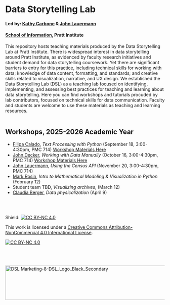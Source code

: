 # Data Storytelling Lab

#### Led by: [Kathy Carbone](https://www.pratt.edu/people/kathy-carbone/) & [John Lauermann](https://www.pratt.edu/people/john-lauermann/)
#### [School of Information](https://www.pratt.edu/information/), Pratt Institute

This repository hosts teaching materials produced by the Data Storytelling Lab at Pratt Institute. There is widespread interest in data storytelling around Pratt Institute, as evidenced by faculty research initiatives and student demand for data storytelling coursework. Yet there are significant barriers to entry for this practice, including technical skills for working with data; knowledge of data content, formatting, and standards; and creative skills related to visualization, narrative, and UX design. We established the Data Storytelling Lab (DSL) as a teaching lab focused on identifying, implementing, and assessing best practices for teaching and learning about data storytelling. Here you can find workshops and tutorials procuded by lab contributors, focused on technical skills for data communication. Faculty and students are welcome to use these materials as teaching and learning resources. 
<br>
<br>
## Workshops, 2025-2026 Academic Year
- [Filipa Calado](https://www.pratt.edu/people/filipa-calado/), _Text Processing with Python_ (September 18, 3:00-4:30pm, PMC 714) [Workshop Materials Here](https://github.com/DataStorytellingLab/processing-text-python)
- [John Decker](https://www.pratt.edu/people/john-decker/), _Working with Data Manually_ (October 16, 3:00-4:30pm, PMC 714) [Workshop Materials Here](https://github.com/DataStorytellingLab/Working_with_Manual_Data)
- [John Lauermann](https://www.pratt.edu/people/john-lauermann/), _Using the Census API_ (November 20, 3:00-4:30pm, PMC 714)
- [Mark Rosin](https://www.pratt.edu/people/mark-rosin/),  _Intro to Mathematical Modeling & Visualization in Python_ (February 12)
- Student team TBD, _Visualizing archives_, (March 12) 
- [Claudia Berger](https://www.pratt.edu/people/claudia-berger/), _Data physicalization_ (April 9)

<br>
<br>


Shield: [![CC BY-NC 4.0][cc-by-nc-shield]][cc-by-nc]

This work is licensed under a
[Creative Commons Attribution-NonCommercial 4.0 International License][cc-by-nc].

[![CC BY-NC 4.0][cc-by-nc-image]][cc-by-nc]

[cc-by-nc]: https://creativecommons.org/licenses/by-nc/4.0/
[cc-by-nc-image]: https://licensebuttons.net/l/by-nc/4.0/88x31.png
[cc-by-nc-shield]: https://img.shields.io/badge/License-CC%20BY--NC%204.0-lightgrey.svg
<br>
<br>
<br>
<img width="540" height="109" align="right" alt="DSL Marketing-8-DSL_Logo_Black_Secondary" src="https://github.com/user-attachments/assets/5ffcf0fa-6bd2-43fa-852c-d95b0198fbf9" />

